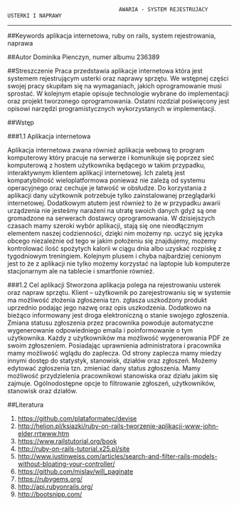
                                       AWARIA - SYSTEM REJESTRUJACY USTERKI I NAPRAWY
---------------------------------------------------------------------------------------------------------------------

##Keywords
aplikacja internetowa, ruby on rails, system rejestrowania, naprawa

##Autor
Dominika Pienczyn, numer albumu 236389

##Streszczenie
  Praca przedstawia aplikacje internetowa która jest systemem rejestrującym usterki oraz naprawy sprzętu. We wstępnej części swojej pracy skupiłam się na wymaganiach, jakich oprogramowanie musi sprostać. W kolejnym etapie opisuje technologie wybrane do implementacji oraz projekt tworzonego oprogramowania. Ostatni rozdział poświęcony jest opisowi narzędzi programistycznych wykorzystanych w implementacji.
  
##Wstęp

###1.1 Aplikacja internetowa

  Aplikacja internetowa zwana również aplikacja webową to program komputerowy który pracuje na serwerze i komunikuje się poprzez sieć komputerową z hostem użytkownika będącego w takim przypadku, interaktywnym klientem aplikacji internetowej.
Ich zaletą jest kompatybilność wieloplatformowa ponieważ nie zależą od systemu operacyjnego oraz cechuje je  łatwość w obsłudze. Do korzystania z aplikacji dany użytkownik potrzebuje tylko zainstalowanej przeglądarki internetowej. Dodatkowym atutem jest również to że w przypadku awarii urządzenia nie jesteśmy narażeni na utratę swoich danych gdyż są one gromadzone na serwerach dostawcy oprogramowania. W dzisiejszych czasach mamy szeroki wybór aplikacji, stają się one nieodłącznym elementem naszej codzienności, dzięki nim możemy np. uczyć się języka obcego niezależnie od tego w jakim położeniu się znajdujemy, możemy kontrolować ilość spożytych kalorii w ciągu dnia albo uzyskać rozpiskę z tygodniowym treningiem. Kolejnym plusem i chyba najbardziej cenionym jest to że z aplikacji nie tylko możemy korzystać na laptopie lub komputerze stacjonarnym ale na tablecie i smartfonie również.

###1.2 Cel aplikacji
  Stworzona aplikacja polega na rejestrowaniu usterek oraz napraw sprzętu. Klient – użytkownik po zarejestrowaniu się w systemie ma możliwość złożenia zgłoszenia tzn. zgłasza uszkodzony produkt uprzednio podając jego nazwę oraz opis uszkodzenia. Dodatkowo na bieżąco informowany jest droga elektroniczną o stanie swojego zgłoszenia. Zmiana statusu zgłoszenia przez pracownika powoduje automatyczne wygenerowanie odpowiedniego emaila i poinformowanie o tym użytkownika. Każdy z użytkowników ma możliwość wygenerowania PDF ze swoim zgłoszeniem. 
Posiadając uprawnienia administratora i pracownika mamy możliwość wglądu do zaplecza. Od strony zaplecza mamy miedzy innymi dostęp do statystyk, stanowisk, działów oraz zgłoszeń. Możemy edytować zgłoszenia tzn. zmieniać dany status zgłoszenia. Mamy możliwość przydzielenia pracownikowi stanowiska oraz działu jakim się zajmuje. 
Ogólnodostępne opcje to filtrowanie zgłoszeń, użytkowników, stanowisk oraz działów.

##Literatura

1. https://github.com/plataformatec/devise
2. http://helion.pl/ksiazki/ruby-on-rails-tworzenie-aplikacji-www-john-elder,rrtwww.htm
3. https://www.railstutorial.org/book
4. http://ruby-on-rails-tutorial.x25.pl/site
5. http://www.justinweiss.com/articles/search-and-filter-rails-models-without-bloating-your-controller/
6. https://github.com/mislav/will_paginate
7. https://rubygems.org/
8. http://api.rubyonrails.org/
9. http://bootsnipp.com/
